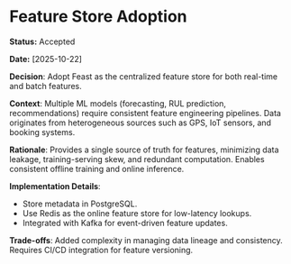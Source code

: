 # Feature Store Adoption

**Status:** Accepted

**Date:** [2025-10-22]

**Decision**: Adopt Feast as the centralized feature store for both real-time and batch features.

**Context**: Multiple ML models (forecasting, RUL prediction, recommendations) require consistent feature engineering pipelines. Data originates from heterogeneous sources such as GPS, IoT sensors, and booking systems.

**Rationale**: Provides a single source of truth for features, minimizing data leakage, training-serving skew, and redundant computation. Enables consistent offline training and online inference.

**Implementation Details**:
* Store metadata in PostgreSQL.
* Use Redis as the online feature store for low-latency lookups.
* Integrated with Kafka for event-driven feature updates.

**Trade-offs**: Added complexity in managing data lineage and consistency. Requires CI/CD integration for feature versioning.
